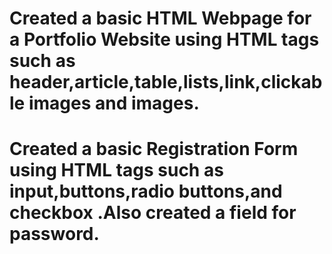 # Created a basic HTML Webpage for a Portfolio Website using HTML tags such as header,article,table,lists,link,clickable images and images.
# Created a basic Registration Form using HTML tags such as input,buttons,radio buttons,and checkbox .Also created a field for password.
